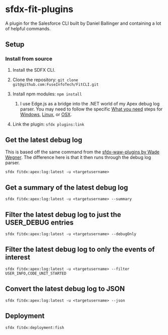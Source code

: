 # sfdx-fit-plugins

A plugin for the Salesforce CLI built by Daniel Ballinger and containing a lot of helpful commands. 

## Setup

### Install from source

1. Install the SDFX CLI.

2. Clone the repository: `git clone git@github.com:FuseInfoTech/FitCLI.git`

3. Install npm modules: `npm install`
    1. I use Edge.js as a bridge into the .NET world of my Apex debug log parser. You may need to follow the specific [What you need](https://github.com/tjanczuk/edge#what-you-need) steps for [Windows](https://github.com/tjanczuk/edge#windows), [Linux](https://github.com/tjanczuk/edge#linux), or [OSX](https://github.com/tjanczuk/edge#osx).

4. Link the plugin: `sfdx plugins:link`

## Get the latest debug log

This is based off the same command from the [sfdx-waw-plugins by Wade Wegner](https://github.com/wadewegner/sfdx-waw-plugin). The difference here is that it then runs through the debug log parser.

`sfdx fitdx:apex:log:latest -u <targetusername>`

## Get a summary of the latest debug log

`sfdx fitdx:apex:log:latest -u <targetusername> --summary`

## Filter the latest debug log to just the USER_DEBUG entries

`sfdx fitdx:apex:log:latest -u <targetusername> --debugOnly`

## Filter the latest debug log to only the events of interest

`sfdx fitdx:apex:log:latest -u <targetusername> --filter USER_INFO,CODE_UNIT_STARTED`

## Convert the latest debug log to JSON

`sfdx fitdx:apex:log:latest -u <targetusername> --json`

## Deployment

`sfdx fitdx:deployment:fish`
